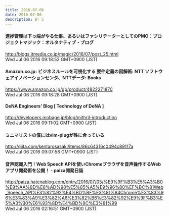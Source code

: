 ```yaml
---
title: 2016-07-06
date: 2016-07-06
description: B! 5
---
```


#### 進捗管理は下っ端がやる仕事、あるいはファシリテーターとしてのPMO：プロジェクトマジック：オルタナティブ・ブログ
http://blogs.itmedia.co.jp/magic/2016/07/post_25.html<br>
Wed Jul 06 2016 09:18:52 GMT+0900 (JST)<br>


#### Amazon.co.jp: ビジネスルールを可視化する 要件定義の図解術: NTT ソフトウェアイノベーションセンタ、NTTデータ: Books
https://www.amazon.co.jp/gp/product/4822271870<br>
Wed Jul 06 2016 09:18:28 GMT+0900 (JST)<br>


#### DeNA Engineers' Blog [ Technology of DeNA ]
http://developers.mobage.jp/blog/mithril-introduction<br>
Wed Jul 06 2016 09:11:02 GMT+0900 (JST)<br>


#### ミニマリストの僕にはvim-plugが性に合っている
http://qiita.com/kentarosasaki/items/86c64316c0494c89117a<br>
Wed Jul 06 2016 09:07:58 GMT+0900 (JST)<br>


#### 音声認識入門！Web Speech APIを使いChromeブラウザを音声操作するWebアプリ開発術を公開！ - paiza開発日誌
http://paiza.hatenablog.com/entry/2016/07/05/%E9%9F%B3%E5%A3%B0%E8%AA%8D%E8%AD%98%E5%85%A5%E9%96%80%EF%BC%81Web_Speech_API%E3%82%92%E4%BD%BF%E3%81%84Chrome%E3%83%96%E3%83%A9%E3%82%A6%E3%82%B6%E3%82%92%E9%9F%B3%E5%A3%B0%E6%93%8D%E4%BD%9C%E3%81%99<br>
Wed Jul 06 2016 02:16:51 GMT+0900 (JST)<br>


